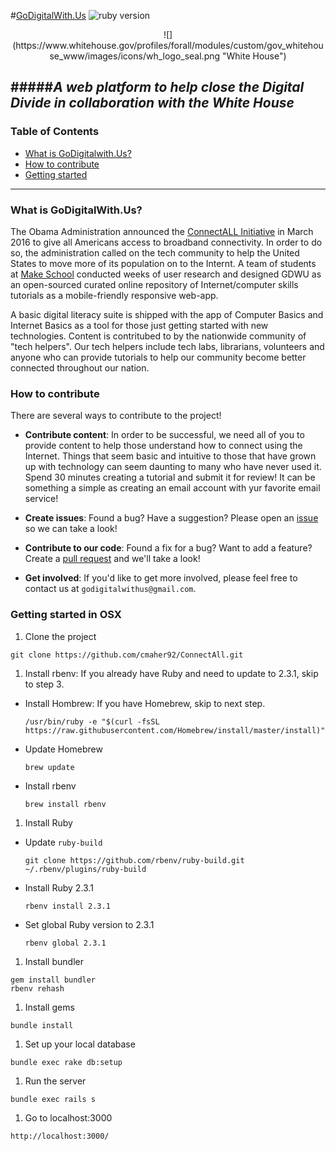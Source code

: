 #[GoDigitalWith.Us](http://www.godigitalwith.us/)
![ruby version](https://img.shields.io/badge/ruby-2.3.1-brightgreen.svg)

<center>
  ![](https://www.whitehouse.gov/profiles/forall/modules/custom/gov_whitehouse_www/images/icons/wh_logo_seal.png "White House")
</center>

#####*A web platform to help close the Digital Divide in collaboration with the White House*
---

### Table of Contents
* [What is GoDigitalwith.Us?](#what-is-godigitalwith.us?)
* [How to contribute](#how-to-contribute)
* [Getting started](#getting-started-in-osx)

---

### What is GoDigitalWith.Us?
The Obama Administration announced the [ConnectALL Initiative](http://make.sc/whitehouse) in March 2016 to give all Americans access to broadband connectivity. In order to do so, the administration called on the tech community to help the United States to move more of its population on to the Internt. A team of students at [Make School](https://www.makeschool.com/founding-class) conducted weeks of user research and designed GDWU as an open-sourced curated online repository of Internet/computer skills tutorials as a mobile-friendly responsive web-app.

A basic digital literacy suite is shipped with the app of Computer Basics and Internet Basics as a tool for those just getting started with new technologies. Content is contritubed to by the nationwide community of "tech helpers". Our tech helpers include tech labs, librarians, volunteers and anyone who can provide tutorials to help our community become better connected throughout our nation.

### How to contribute
There are several ways to contribute to the project!

* **Contribute content**: In order to be successful, we need all of you to provide content to help those understand how to connect using the Internet. Things that seem basic and intuitive to those that have grown up with technology can seem daunting to many who have never used it. Spend 30 minutes creating a tutorial and submit it for review! It can be something a simple as creating an email account with yur favorite email service!

* **Create issues**: Found a bug? Have a suggestion? Please open an [issue](https://github.com/cmaher92/ConnectAll/issues) so we can take a look!

* **Contribute to our code**: Found a fix for a bug? Want to add a feature? Create a [pull request](https://github.com/cmaher92/ConnectAll/pulls) and we'll take a look!

* **Get involved**: If you'd like to get more involved, please feel free to contact us at `godigitalwithus@gmail.com`.

### Getting started in OSX
1. Clone the project

  ```
  git clone https://github.com/cmaher92/ConnectAll.git
  ```

1. Install rbenv: If you already have Ruby and need to update to 2.3.1, skip to step 3.
  * Install Hombrew: If you have Homebrew, skip to next step.

    ```
    /usr/bin/ruby -e "$(curl -fsSL https://raw.githubusercontent.com/Homebrew/install/master/install)"
    ```

  * Update Homebrew

    ```
    brew update
    ```

  * Install rbenv

    ```
    brew install rbenv
    ```

1. Install Ruby
  * Update `ruby-build`

    ```
    git clone https://github.com/rbenv/ruby-build.git ~/.rbenv/plugins/ruby-build
    ```

  * Install Ruby 2.3.1

    ```
    rbenv install 2.3.1
    ```

  * Set global Ruby version to 2.3.1

    ```
    rbenv global 2.3.1
    ```

1. Install bundler

  ```
  gem install bundler
  rbenv rehash
  ```

1. Install gems

  ```
  bundle install
  ```

1. Set up your local database

  ```
  bundle exec rake db:setup
  ```

1. Run the server

  ```
  bundle exec rails s
  ```

1. Go to localhost:3000

  ```
  http://localhost:3000/
  ```
